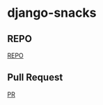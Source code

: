 # django-snacks

## REPO
[REPO](https://github.com/issasalman/django-snacks)


## Pull Request
[PR](https://github.com/issasalman/django-snacks/pull/1)
